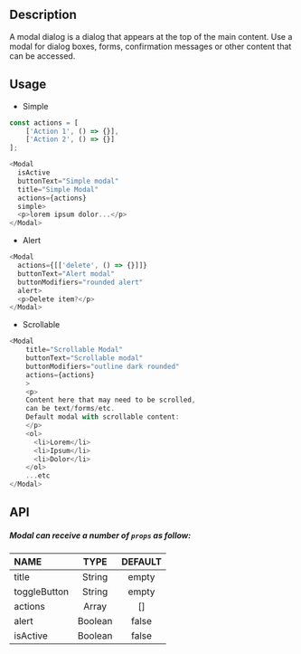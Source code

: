 
## Description

A modal dialog is a dialog that appears at the top of the main content. 
Use a modal for dialog boxes, forms, confirmation messages or other content that can be accessed.

## Usage

* Simple 

```js
const actions = [
    ['Action 1', () => {}],
    ['Action 2', () => {}]
];

<Modal
  isActive
  buttonText="Simple modal"
  title="Simple Modal"
  actions={actions}
  simple>
  <p>lorem ipsum dolor...</p>
</Modal>
```

* Alert 

```js
<Modal
  actions={[['delete', () => {}]]}
  buttonText="Alert modal"
  buttonModifiers="rounded alert"
  alert>
  <p>Delete item?</p>
</Modal>
```

* Scrollable 

```js
<Modal
    title="Scrollable Modal"
    buttonText="Scrollable modal"
    buttonModifiers="outline dark rounded"
    actions={actions}
    >
    <p>
    Content here that may need to be scrolled,
    can be text/forms/etc.
    Default modal with scrollable content:
    </p>
    <ol>
      <li>Lorem</li>
      <li>Ipsum</li>
      <li>Dolor</li>
    </ol>
    ...etc
</Modal>
```

## API

##### Modal can receive a number of `props` as follow:


| NAME   | TYPE | DEFAULT | 
| :---  | :---:  | :---: | 
| title | String | empty | 
| toggleButton | String | empty | 
| actions | Array | [] |
| alert | Boolean | false | 
| isActive | Boolean | false  | 



